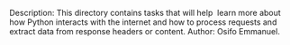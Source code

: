 Description: This directory contains tasks that will help  learn more about how Python interacts with the internet and how to process requests and extract data from response headers or content.
Author: Osifo Emmanuel.
